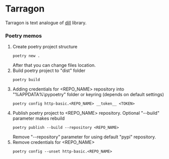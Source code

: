 # Tarragon

Tarragon is text analogue of [dill](https://pypi.org/project/dill/) library.

### Poetry memos

1. Create poetry project structure
    ```
    poetry new .
    ```
   After that you can change files location.
2. Build poetry project to "dist" folder
    ```
    poetry build
    ``` 
3. Adding credentials for <REPO_NAME> repository into "%APPDATA%\pypoetry" folder or keyring (depends on default settings)
    ```
    poetry config http-basic.<REPO_NAME> __token__ <TOKEN>
    ```
4. Publish poetry project to <REPO_NAME> repository. Optional "--build" parameter makes rebuild
    ```
    poetry publish --build --repository <REPO_NAME>
    ```
   Remove "--repository" parameter for using default "pypi" repository.
5. Remove credentials for <REPO_NAME>
    ```
    poetry config --unset http-basic.<REPO_NAME>
    ```